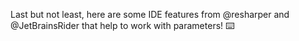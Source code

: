 Last but not least, here are some IDE features from @resharper and @JetBrainsRider that help to work with parameters! ⌨️
